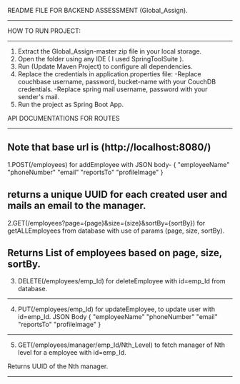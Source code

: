 README FILE FOR BACKEND ASSESSMENT (Global_Assign).
*******************************************************************************************

HOW TO RUN PROJECT:
*******************

1. Extract the Global_Assign-master zip file in your local storage.
2. Open the folder using any IDE ( I used SpringToolSuite ).
3. Run (Update Maven Project) to configure all dependencies.
4. Replace the credentials in application.properties file:
	-Replace couchbase username, password, bucket-name with your CouchDB credentials.
	-Replace spring mail username, password with your sender's mail.
5. Run the project as Spring Boot App.

API DOCUMENTATIONS FOR ROUTES
*****************************

Note that base url is (http://localhost:8080/)
-------------------------------------------------------------------------------------------

1.POST(/employees) for addEmployee with JSON body-
	{
	  "employeeName"
	  "phoneNumber"
	  "email"
	  "reportsTo"
  	  "profileImage"
	}

returns a unique UUID for each created user and mails an email to the manager.
------------------------------------------------------------------------------------------

2.GET(/employees?page={page}&size={size}&sortBy={sortBy}) for getALLEmployees from database
	with use of params (page, size, sortBy).

Returns List of employees based on page, size, sortBy.
------------------------------------------------------------------------------------------

3. DELETE(/employees/emp_Id) for deleteEmployee with id=emp_Id from database.

------------------------------------------------------------------------------------------

4. PUT(/employees/emp_Id) for updateEmployee, to update user with id=emp_Id.
 JSON Body
	{
	  "employeeName"
	  "phoneNumber"
	  "email"
	  "reportsTo"
  	  "profileImage"
	}
-------------------------------------------------------------------------------------------

5. GET(/employees/manager/emp_Id/Nth_Level) to fetch manager of Nth level for a employee
  with id=emp_Id.

Returns UUID of the Nth manager.

*******************************************************************************************

